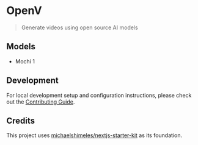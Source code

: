 # OpenV

> Generate videos using open source AI models

## Models

- Mochi 1

## Development

For local development setup and configuration instructions, please check out the
[Contributing Guide](.github/CONTRIBUTING.md).

## Credits

This project uses
[michaelshimeles/nextjs-starter-kit](https://github.com/michaelshimeles/nextjs-starter-kit) as its
foundation.
